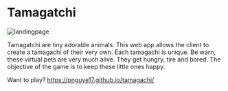 # Tamagatchi

![landingpage]("landingpage.png")

Tamagatchi are tiny adorable animals. This web app allows the client to create a tamagachi of their very own. Each tamagachi is unique. Be warn, these virtual pets are very much alive. They get hungry, tire and bored. 
The objective of the game is to keep these little ones happy. 

Want to play? 
https://pnguye17.github.io/tamagachi/


